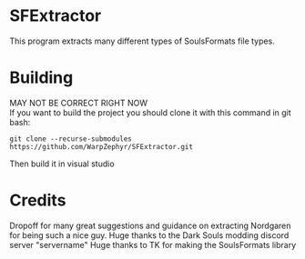 # SFExtractor
This program extracts many different types of SoulsFormats file types.

# Building
MAY NOT BE CORRECT RIGHT NOW  
If you want to build the project you should clone it with this command in git bash:  
```
git clone --recurse-submodules https://github.com/WarpZephyr/SFExtractor.git  
```
Then build it in visual studio

# Credits
Dropoff for many great suggestions and guidance on extracting
Nordgaren for being such a nice guy.
Huge thanks to the Dark Souls modding discord server "servername"
Huge thanks to TK for making the SoulsFormats library
